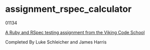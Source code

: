 # assignment_rspec_calculator

01134

[A Ruby and RSpec testing assignment from the Viking Code School](http://www.vikingcodeschool.com)

Completed By Luke Schleicher and James Harris